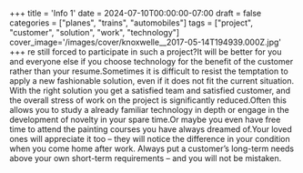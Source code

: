 +++
title = 'Info 1'
date = 2024-07-10T00:00:00-07:00
draft = false
categories = ["planes", "trains", "automobiles"]
tags = ["project", "customer", "solution", "work", "technology"]
cover_image='/images/cover/knoxwelle__2017-05-14T194939.000Z.jpg'
+++
re still forced to participate in such a project?It will be better for you and everyone else if you choose technology for the benefit of the customer rather than your resume.Sometimes it is difficult to resist the temptation to apply a new fashionable solution, even if it does not fit the current situation.
With the right solution you get a satisfied team and satisfied customer, and the overall stress of work on the project is significantly reduced.Often this allows you to study a already familiar technology in depth or engage in the development of novelty in your spare time.Or maybe you even have free time to attend the painting courses you have always dreamed of.Your loved ones will appreciate it too – they will notice the difference in your condition when you come home after work.
Always put a customer’s long-term needs above your own short-term requirements – and you will not be mistaken.